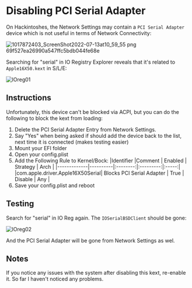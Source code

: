# Disabling PCI Serial Adapter

On Hackintoshes, the Network Settings may contain a `PCI Serial Adapter` device which is not useful in terms of Network Connectivity:

![1017872403_ScreenShot2022-07-13at10_59_55 png 69f527ea26990a547ffc5bdb044fe68e](https://user-images.githubusercontent.com/76865553/178971524-7d568d5c-3685-40a2-bc37-ebdcd23033ae.png)

Searching for "serial" in IO Registry Explorer reveals that it's related to `Apple16X50.kext` in S/L/E:

![IOreg01](https://user-images.githubusercontent.com/76865553/178971557-01f0158d-7ab8-41e8-b3fe-5193e2058670.png)

## Instructions

Unfortunately, this device can't be blocked via ACPI, but you can do the following to block the kext from loading:

1. Delete the PCI Serial Adapter Entry from Network Settings.
2. Say "Yes" when being asked if should add the device back to the list, next time it is connected (makes testing easier)
3. Mount your EFI folder
4. Open your config.plist
5. Add the Following Rule to Kernel/Bock:
	|Identifier   |Comment   |  Enabled |  Strategy |  Arch |
	|-------------|----------|:--------:|:---------:|:-----:|
	|com.apple.driver.Apple16X50Serial| Blocks PCI Serial Adapter  |  True | Disable | Any  |
6. Save your config.plist and reboot

## Testing
Search for "serial" in IO Reg again. The `IOSerialBSDClient` should be gone:

![IOreg02](https://user-images.githubusercontent.com/76865553/178971604-4446dffe-27d4-4524-8734-0d1078f25d99.png)

And the PCI Serial Adapter will be gone from Network Settings as wel.

## Notes
If you notice any issues with the system after disabling this kext, re-enable it. So far I haven't noticed any problems.

